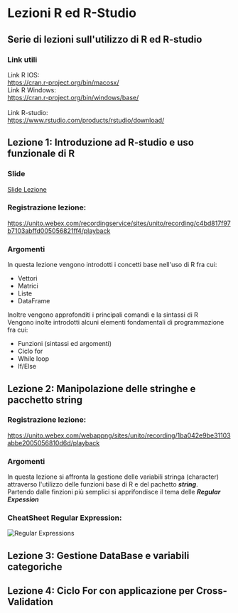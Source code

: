 # Lezioni R ed R-Studio
## Serie di lezioni sull'utilizzo di R ed R-studio
### Link utili
Link R IOS:<br>
https://cran.r-project.org/bin/macosx/ <br>
Link R Windows:<br>
https://cran.r-project.org/bin/windows/base/<br>
<br>
Link R-studio:<br>
https://www.rstudio.com/products/rstudio/download/<br>


## Lezione 1: Introduzione ad R-studio e uso funzionale di R
### Slide
[Slide Lezione]()
### Registrazione lezione:<br>
https://unito.webex.com/recordingservice/sites/unito/recording/c4bd817f97b7103abffd005056821ff4/playback <br>
### Argomenti
In questa lezione vengono introdotti i concetti base nell'uso di R fra cui:<br>
- Vettori
- Matrici
- Liste
- DataFrame

Inoltre vengono approfonditi i principali comandi e la sintassi di R <br>
Vengono inolte introdotti alcuni elementi fondamentali di programmazione fra cui:<br>
- Funzioni (sintassi ed argomenti)
- Ciclo for
- While loop
- If/Else


## Lezione 2: Manipolazione delle stringhe e pacchetto string
### Registrazione lezione:<br>
https://unito.webex.com/webappng/sites/unito/recording/1ba042e9be31103abbe2005056810d6d/playback
### Argomenti
In questa lezione si affronta la gestione delle variabili stringa (character) attraverso l'utilizzo delle funzioni base di R e del pachetto ***string***. <br>
Partendo dalle finzioni più semplici si apprifondisce il tema delle ***Regular Expession***
### CheatSheet Regular Expression:
![Regular Expressions](https://denhamcoder.files.wordpress.com/2019/11/110719_1134_netregexche1.png)


## Lezione 3: Gestione DataBase e variabili categoriche
## Lezione 4: Ciclo For con applicazione per Cross-Validation

